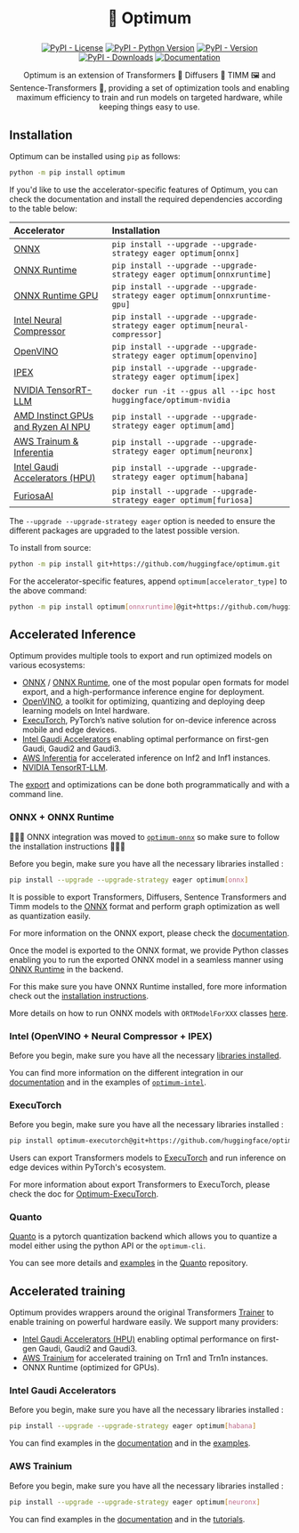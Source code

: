 <!---
Copyright 2025 The HuggingFace Team. All rights reserved.

Licensed under the Apache License, Version 2.0 (the "License");
you may not use this file except in compliance with the License.
You may obtain a copy of the License at

    http://www.apache.org/licenses/LICENSE-2.0

Unless required by applicable law or agreed to in writing, software
distributed under the License is distributed on an "AS IS" BASIS,
WITHOUT WARRANTIES OR CONDITIONS OF ANY KIND, either express or implied.
See the License for the specific language governing permissions and
limitations under the License.
-->

<h1 align="center"><p>🤗 Optimum</p></h1>

<p align="center">
<a href="https://pypi.org/project/optimum/"><img alt="PyPI - License" src="https://img.shields.io/pypi/l/optimum"/></a>
<a href="https://pypi.org/project/optimum/"><img alt="PyPI - Python Version" src="https://img.shields.io/pypi/pyversions/optimum"/></a>
<a href="https://pypi.org/project/optimum/"><img alt="PyPI - Version" src="https://img.shields.io/pypi/v/optimum"/></a>
<a href="https://pypi.org/project/optimum/"><img alt="PyPI - Downloads" src="https://img.shields.io/pypi/dm/optimum"/></a>
<a href="https://huggingface.co/docs/optimum/index"><img alt="Documentation" src="https://img.shields.io/website/http/huggingface.co/docs/optimum/index.svg?down_color=red&down_message=offline&up_message=online"/></a>
</p>

<p align="center">
Optimum is an extension of Transformers 🤖 Diffusers 🧨 TIMM 🖼️ and Sentence-Transformers 🤗, providing a set of optimization tools and enabling maximum efficiency to train and run models on targeted hardware, while keeping things easy to use.
</p>

## Installation

Optimum can be installed using `pip` as follows:

```bash
python -m pip install optimum
```

If you'd like to use the accelerator-specific features of Optimum, you can check the documentation and install the required dependencies according to the table below:

| Accelerator                                                                         | Installation                                                                |
| :---------------------------------------------------------------------------------- | :-------------------------------------------------------------------------- |
| [ONNX](https://huggingface.co/docs/optimum-onnx/en/index)                           | `pip install --upgrade --upgrade-strategy eager optimum[onnx]`              |
| [ONNX Runtime](https://huggingface.co/docs/optimum-onnx/onnxruntime/overview)       | `pip install --upgrade --upgrade-strategy eager optimum[onnxruntime]`       |
| [ONNX Runtime GPU](https://huggingface.co/docs/optimum-onnx/onnxruntime/overview)   | `pip install --upgrade --upgrade-strategy eager optimum[onnxruntime-gpu]`   |
| [Intel Neural Compressor](https://huggingface.co/docs/optimum/intel/index)          | `pip install --upgrade --upgrade-strategy eager optimum[neural-compressor]` |
| [OpenVINO](https://huggingface.co/docs/optimum/intel/index)                         | `pip install --upgrade --upgrade-strategy eager optimum[openvino]`          |
| [IPEX](https://huggingface.co/docs/optimum/intel/index)                             | `pip install --upgrade --upgrade-strategy eager optimum[ipex]`              |
| [NVIDIA TensorRT-LLM](https://huggingface.co/docs/optimum/main/en/nvidia_overview)  | `docker run -it --gpus all --ipc host huggingface/optimum-nvidia`           |
| [AMD Instinct GPUs and Ryzen AI NPU](https://huggingface.co/docs/optimum/amd/index) | `pip install --upgrade --upgrade-strategy eager optimum[amd]`               |
| [AWS Trainum & Inferentia](https://huggingface.co/docs/optimum-neuron/index)        | `pip install --upgrade --upgrade-strategy eager optimum[neuronx]`           |
| [Intel Gaudi Accelerators (HPU)](https://huggingface.co/docs/optimum/habana/index)  | `pip install --upgrade --upgrade-strategy eager optimum[habana]`            |
| [FuriosaAI](https://huggingface.co/docs/optimum/furiosa/index)                      | `pip install --upgrade --upgrade-strategy eager optimum[furiosa]`           |

The `--upgrade --upgrade-strategy eager` option is needed to ensure the different packages are upgraded to the latest possible version.

To install from source:

```bash
python -m pip install git+https://github.com/huggingface/optimum.git
```

For the accelerator-specific features, append `optimum[accelerator_type]` to the above command:

```bash
python -m pip install optimum[onnxruntime]@git+https://github.com/huggingface/optimum.git
```

## Accelerated Inference

Optimum provides multiple tools to export and run optimized models on various ecosystems:

- [ONNX](https://huggingface.co/docs/optimum-onnx/en/onnx/usage_guides/export_a_model) / [ONNX Runtime](https://huggingface.co/docs/optimum-onnx/en/onnxruntime/usage_guides/models), one of the most popular open formats for model export, and a high-performance inference engine for deployment.
- [OpenVINO](https://huggingface.co/docs/optimum/intel/inference), a toolkit for optimizing, quantizing and deploying deep learning models on Intel hardware.
- [ExecuTorch](https://huggingface.co/docs/optimum-executorch/guides/export), PyTorch’s native solution for on-device inference across mobile and edge devices.
- [Intel Gaudi Accelerators](https://huggingface.co/docs/optimum/main/en/habana/usage_guides/accelerate_inference) enabling optimal performance on first-gen Gaudi, Gaudi2 and Gaudi3.
- [AWS Inferentia](https://huggingface.co/docs/optimum-neuron/en/guides/models) for accelerated inference on Inf2 and Inf1 instances.
- [NVIDIA TensorRT-LLM](https://huggingface.co/blog/optimum-nvidia).

The [export](https://huggingface.co/docs/optimum/exporters/overview) and optimizations can be done both programmatically and with a command line.

### ONNX + ONNX Runtime

🚨🚨🚨 ONNX integration was moved to [`optimum-onnx`](https://github.com/huggingface/optimum-onnx) so make sure to follow the installation instructions 🚨🚨🚨

Before you begin, make sure you have all the necessary libraries installed :

```bash
pip install --upgrade --upgrade-strategy eager optimum[onnx]
```

It is possible to export Transformers, Diffusers, Sentence Transformers and Timm models to the [ONNX](https://onnx.ai/) format and perform graph optimization as well as quantization easily.

For more information on the ONNX export, please check the [documentation](https://huggingface.co/docs/optimum-onnx/en/onnx/usage_guides/export_a_model).

Once the model is exported to the ONNX format, we provide Python classes enabling you to run the exported ONNX model in a seamless manner using [ONNX Runtime](https://onnxruntime.ai/) in the backend.

For this make sure you have ONNX Runtime installed, fore more information check out the [installation instructions](https://onnxruntime.ai/docs/install/).

More details on how to run ONNX models with `ORTModelForXXX` classes [here](https://huggingface.co/docs/optimum-onnx/en/onnxruntime/usage_guides/models).

### Intel (OpenVINO + Neural Compressor + IPEX)

Before you begin, make sure you have all the necessary [libraries installed](https://huggingface.co/docs/optimum/main/en/intel/installation).

You can find more information on the different integration in our [documentation](https://huggingface.co/docs/optimum/main/en/intel/index) and in the examples of [`optimum-intel`](https://github.com/huggingface/optimum-intel).

### ExecuTorch

Before you begin, make sure you have all the necessary libraries installed :

```bash
pip install optimum-executorch@git+https://github.com/huggingface/optimum-executorch.git
```

Users can export Transformers models to [ExecuTorch](https://github.com/pytorch/executorch) and run inference on edge devices within PyTorch's ecosystem.

For more information about export Transformers to ExecuTorch, please check the doc for [Optimum-ExecuTorch](https://huggingface.co/docs/optimum-executorch/guides/export).

### Quanto

[Quanto](https://github.com/huggingface/optimum-quanto) is a pytorch quantization backend which allows you to quantize a model either using the python API or the `optimum-cli`.

You can see more details and [examples](https://github.com/huggingface/optimum-quanto/tree/main/examples) in the [Quanto](https://github.com/huggingface/optimum-quanto) repository.

## Accelerated training

Optimum provides wrappers around the original Transformers [Trainer](https://huggingface.co/docs/transformers/main_classes/trainer) to enable training on powerful hardware easily.
We support many providers:

- [Intel Gaudi Accelerators (HPU)](https://huggingface.co/docs/optimum/main/en/habana/usage_guides/accelerate_training) enabling optimal performance on first-gen Gaudi, Gaudi2 and Gaudi3.
- [AWS Trainium](https://huggingface.co/docs/optimum-neuron/training_tutorials/sft_lora_finetune_llm) for accelerated training on Trn1 and Trn1n instances.
- ONNX Runtime (optimized for GPUs).

### Intel Gaudi Accelerators

Before you begin, make sure you have all the necessary libraries installed :

```bash
pip install --upgrade --upgrade-strategy eager optimum[habana]
```

You can find examples in the [documentation](https://huggingface.co/docs/optimum/habana/quickstart) and in the [examples](https://github.com/huggingface/optimum-habana/tree/main/examples).

### AWS Trainium

Before you begin, make sure you have all the necessary libraries installed :

```bash
pip install --upgrade --upgrade-strategy eager optimum[neuronx]
```

You can find examples in the [documentation](https://huggingface.co/docs/optimum-neuron/index) and in the [tutorials](https://huggingface.co/docs/optimum-neuron/tutorials/fine_tune_bert).